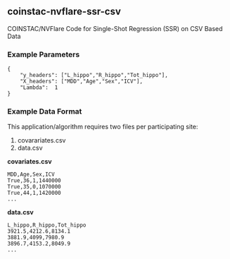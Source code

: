 ## coinstac-nvflare-ssr-csv
COINSTAC/NVFlare Code for Single-Shot Regression (SSR) on CSV Based Data

### Example Parameters
```
{
    "y_headers": ["L_hippo","R_hippo","Tot_hippo"],
    "X_headers": ["MDD","Age","Sex","ICV"],
    "Lambda":  1
}
```

### Example Data Format
This application/algorithm requires two files per participating site:
1. covarariates.csv
2. data.csv

**covariates.csv**
```
MDD,Age,Sex,ICV
True,36,1,1440000
True,35,0,1070000
True,44,1,1420000
...
```

**data.csv**
```
L_hippo,R_hippo,Tot_hippo
3921.5,4212.6,8134.1
3881.9,4099,7980.9
3896.7,4153.2,8049.9
...
```